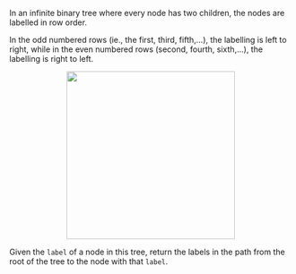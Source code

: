 In an infinite binary tree where every node has two children, the nodes are labelled in row order.

In the odd numbered rows (ie., the first, third, fifth,...), the labelling is left to right, while in the even numbered rows (second, fourth, sixth,...), the labelling is right to left.

<p align='center'>
  <img width='300px' src={require('@site/static/img/lc/1104-f1.png').default} />
</p>

Given the `label` of a node in this tree, return the labels in the path from the root of the tree to the node with that `label`.